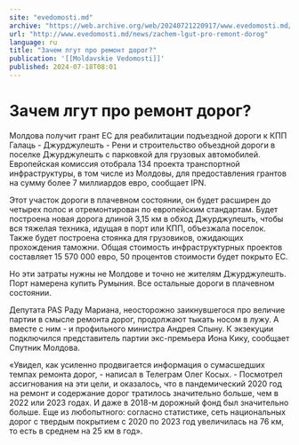 ```yaml
---
site: "evedomosti.md"
archive: "https://web.archive.org/web/20240721220917/www.evedomosti.md/news/zachem-lgut-pro-remont-dorog"
url: "http://www.evedomosti.md/news/zachem-lgut-pro-remont-dorog"
language: ru
title: "Зачем лгут про ремонт дорог?"
publication: '[[Moldavskie Vedomosti]]'
published: 2024-07-18T08:01
---
```


# Зачем лгут про ремонт дорог?

Молдова получит грант ЕС для реабилитации подъездной дороги к КПП Галаць - Джурджулешть - Рени и строительство объездной дороги в поселке Джурджулешть с парковкой для грузовых автомобилей. Европейская комиссия отобрала 134 проекта транспортной инфраструктуры, в том числе из Молдовы, для предоставления грантов на сумму более 7 миллиардов евро, сообщает IPN.

Этот участок дороги в плачевном состоянии, он будет расширен до четырех полос и отремонтирован по европейским стандартам. Будет построена новая дорога длиной 3,15 км в обход Джурджулешть, чтобы вся тяжелая техника, идущая в порт или КПП, объезжала поселок. Также будет построена стоянка для грузовиков, ожидающих прохождения таможни. Общая стоимость инфраструктурных проектов составляет 15 570 000 евро, 50 процентов стоимости будет покрыто ЕС.

Но эти затраты нужны не Молдове и точно не жителям Джурджулешть. Порт намерена купить Румыния. Все остальные дороги в плачевном состоянии.

Депутата PAS Раду Мариана, неосторожно заикнувшегося про величие партии в смысле ремонта дорог, продолжают тыкать носом в лужу. А вместе с ним - и профильного министра Андрея Спыну. К экзекуции подключился представитель партии экс-премьера Иона Кику, сообщает Спутник Молдова.

«Увидел, как усиленно продвигается информация о сумасшедших темпах ремонта дорог, - написал в Телеграм Олег Косых. - Посмотрел ассигнования на эти цели, и оказалось, что в пандемический 2020 год на ремонт и содержание дорог тратилось значительно больше, чем в 2022 или 2023 годах. И даже в 2018-м дорожный фонд был значительно больше. Еще из любопытного: согласно статистике, сеть национальных дорог с твердым покрытием с 2020 по 2023 год увеличилась на 76 км, то есть в среднем на 25 км в год».